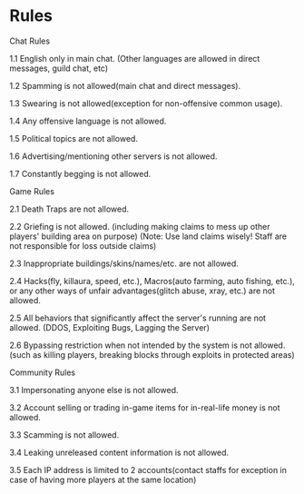 # Rules

Chat Rules

&#x20;  1.1 English only in main chat. (Other languages are allowed in direct messages, guild chat, etc)

&#x20;  1.2 Spamming is not allowed(main chat and direct messages).&#x20;

&#x20;  1.3 Swearing is not allowed(exception for non-offensive common usage).

&#x20;  1.4 Any offensive language is not allowed.

&#x20;  1.5 Political topics are not allowed.&#x20;

&#x20;  1.6 Advertising/mentioning other servers is not allowed.&#x20;

&#x20;  1.7 Constantly begging is not allowed.



Game Rules

&#x20;  2.1 Death Traps are not allowed.

&#x20;  2.2 Griefing is not allowed. (including making claims to mess up other players' building area on purpose) (Note: Use land claims wisely! Staff are not responsible for loss outside claims)

&#x20;  2.3 Inappropriate buildings/skins/names/etc. are not allowed.

&#x20;  2.4 Hacks(fly, killaura, speed, etc.), Macros(auto farming, auto fishing, etc.), or any other ways of unfair advantages(glitch abuse, xray, etc.) are not allowed.

&#x20;  2.5 All behaviors that significantly affect the server's running are not allowed. (DDOS, Exploiting Bugs, Lagging the Server)

&#x20;  2.6 Bypassing restriction when not intended by the system is not allowed. (such as killing players, breaking blocks through exploits in protected areas)



Community Rules

&#x20;  3.1 Impersonating anyone else is not allowed.

&#x20;  3.2 Account selling or trading in-game items for in-real-life money is not allowed.

&#x20;  3.3 Scamming is not allowed.

&#x20;  3.4 Leaking unreleased content information is not allowed.

&#x20;  3.5 Each IP address is limited to 2 accounts(contact staffs for exception in case of having more players at the same location)
